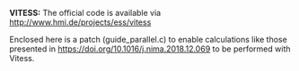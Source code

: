 **VITESS:**
The official code is available via http://www.hmi.de/projects/ess/vitess

Enclosed here is a patch (guide_parallel.c) to enable calculations like those presented
in https://doi.org/10.1016/j.nima.2018.12.069 to be performed with
Vitess.



